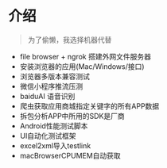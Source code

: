 # 介绍

> 为了偷懒，我选择机器代替

- file browser + ngrok 搭建外网文件服务器
- 安装浏览器的应用(Mac/Windows/接口)
- 浏览器多版本兼容测试
- 微信小程序推流压测
- baiduAI 语音识别
- 爬虫获取应用商城指定关键字的所有APP数据
- 拆包分析APP中所用的SDK是厂商
- Android性能测试脚本
- UI自动化测试框架
- excel2xml导入testlink
- macBrowserCPUMEM自动获取